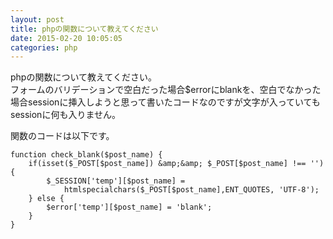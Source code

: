 ```yaml
---
layout: post
title: phpの関数について教えてください
date: 2015-02-20 10:05:05
categories: php
---
```

<p>phpの関数について教えてください。<br>
フォームのバリデーションで空白だった場合$errorにblankを、空白でなかった場合sessionに挿入しようと思って書いたコードなのですが文字が入っていてもsessionに何も入りません。</p>

<p>関数のコードは以下です。</p>

```
function check_blank($post_name) {
    if(isset($_POST[$post_name]) &amp;&amp; $_POST[$post_name] !== '') {
        $_SESSION['temp'][$post_name] = 
            htmlspecialchars($_POST[$post_name],ENT_QUOTES, 'UTF-8');
    } else {
        $error['temp'][$post_name] = 'blank';
    }
}
```
